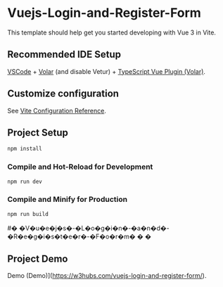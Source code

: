 # Vuejs-Login-and-Register-Form

This template should help get you started developing with Vue 3 in Vite.

## Recommended IDE Setup

[VSCode](https://code.visualstudio.com/) + [Volar](https://marketplace.visualstudio.com/items?itemName=johnsoncodehk.volar) (and disable Vetur) + [TypeScript Vue Plugin (Volar)](https://marketplace.visualstudio.com/items?itemName=johnsoncodehk.vscode-typescript-vue-plugin).

## Customize configuration

See [Vite Configuration Reference](https://vitejs.dev/config/).

## Project Setup

```sh
npm install
```

### Compile and Hot-Reload for Development

```sh
npm run dev
```

### Compile and Minify for Production

```sh
npm run build
```
#� �V�u�e�j�s�-�L�o�g�i�n�-�a�n�d�-�R�e�g�i�s�t�e�r�-�F�o�r�m�
�
�
## Project Demo
Demo (Demo)](https://w3hubs.com/vuejs-login-and-register-form/).
